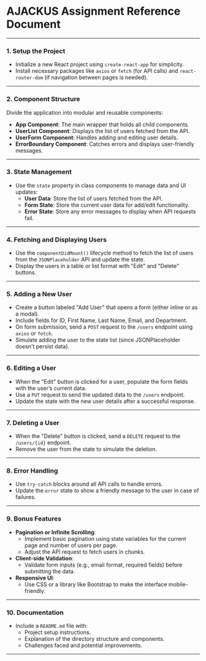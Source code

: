 




# AJACKUS Assignment Reference Document

---

### 1. **Setup the Project**

- Initialize a new React project using `create-react-app` for simplicity.
- Install necessary packages like `axios` or `fetch` (for API calls) and `react-router-dom` (if navigation between pages is needed).

---

### 2. **Component Structure**

Divide the application into modular and reusable components:

- **App Component**: The main wrapper that holds all child components.
- **UserList Component**: Displays the list of users fetched from the API.
- **UserForm Component**: Handles adding and editing user details.
- **ErrorBoundary Component**: Catches errors and displays user-friendly messages.

---

### 3. **State Management**

- Use the `state` property in class components to manage data and UI updates:
    - **User Data**: Store the list of users fetched from the API.
    - **Form State**: Store the current user data for add/edit functionality.
    - **Error State**: Store any error messages to display when API requests fail.

---

### 4. **Fetching and Displaying Users**

- Use the `componentDidMount()` lifecycle method to fetch the list of users from the `JSONPlaceholder` API and update the state.
- Display the users in a table or list format with "Edit" and "Delete" buttons.

---

### 5. **Adding a New User**

- Create a button labeled "Add User" that opens a form (either inline or as a modal).
- Include fields for ID, First Name, Last Name, Email, and Department.
- On form submission, send a `POST` request to the `/users` endpoint using `axios` or `fetch`.
- Simulate adding the user to the state list (since JSONPlaceholder doesn't persist data).

---

### 6. **Editing a User**

- When the "Edit" button is clicked for a user, populate the form fields with the user’s current data.
- Use a `PUT` request to send the updated data to the `/users` endpoint.
- Update the state with the new user details after a successful response.

---

### 7. **Deleting a User**

- When the "Delete" button is clicked, send a `DELETE` request to the `/users/{id}` endpoint.
- Remove the user from the state to simulate the deletion.

---

### 8. **Error Handling**

- Use `try-catch` blocks around all API calls to handle errors.
- Update the `error` state to show a friendly message to the user in case of failures.

---

### 9. **Bonus Features**

- **Pagination or Infinite Scrolling**:
    - Implement basic pagination using state variables for the current page and number of users per page.
    - Adjust the API request to fetch users in chunks.
- **Client-side Validation**:
    - Validate form inputs (e.g., email format, required fields) before submitting the data.
- **Responsive UI**:
    - Use CSS or a library like Bootstrap to make the interface mobile-friendly.

---

### 10. **Documentation**

- Include a `README.md` file with:
    - Project setup instructions.
    - Explanation of the directory structure and components.
    - Challenges faced and potential improvements.

---
 
 
